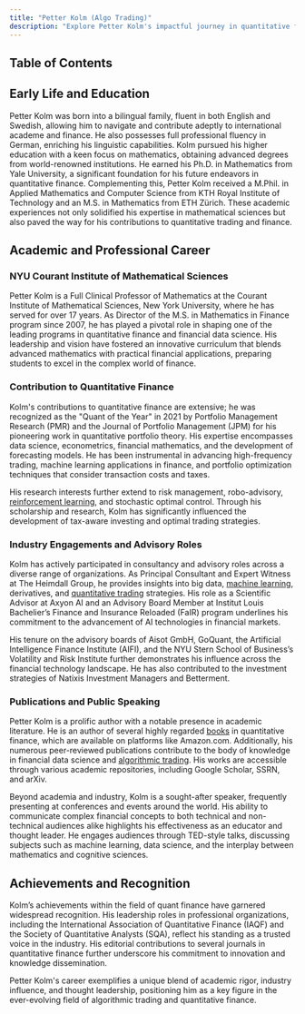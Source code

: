 ```yaml
---
title: "Petter Kolm (Algo Trading)"
description: "Explore Petter Kolm's impactful journey in quantitative finance as a professor, advisor, and author, known for pioneering developments in algorithmic trading."
---
```




## Table of Contents

## Early Life and Education

Petter Kolm was born into a bilingual family, fluent in both English and Swedish, allowing him to navigate and contribute adeptly to international academe and finance. He also possesses full professional fluency in German, enriching his linguistic capabilities. Kolm pursued his higher education with a keen focus on mathematics, obtaining advanced degrees from world-renowned institutions. He earned his Ph.D. in Mathematics from Yale University, a significant foundation for his future endeavors in quantitative finance. Complementing this, Petter Kolm received a M.Phil. in Applied Mathematics and Computer Science from KTH Royal Institute of Technology and an M.S. in Mathematics from ETH Zürich. These academic experiences not only solidified his expertise in mathematical sciences but also paved the way for his contributions to quantitative trading and finance.

## Academic and Professional Career

### NYU Courant Institute of Mathematical Sciences

Petter Kolm is a Full Clinical Professor of Mathematics at the Courant Institute of Mathematical Sciences, New York University, where he has served for over 17 years. As Director of the M.S. in Mathematics in Finance program since 2007, he has played a pivotal role in shaping one of the leading programs in quantitative finance and financial data science. His leadership and vision have fostered an innovative curriculum that blends advanced mathematics with practical financial applications, preparing students to excel in the complex world of finance.

### Contribution to Quantitative Finance

Kolm's contributions to quantitative finance are extensive; he was recognized as the "Quant of the Year" in 2021 by Portfolio Management Research (PMR) and the Journal of Portfolio Management (JPM) for his pioneering work in quantitative portfolio theory. His expertise encompasses data science, econometrics, financial mathematics, and the development of forecasting models. He has been instrumental in advancing high-frequency trading, machine learning applications in finance, and portfolio optimization techniques that consider transaction costs and taxes.

His research interests further extend to risk management, robo-advisory, [reinforcement learning](/wiki/reinforcement-learning), and stochastic optimal control. Through his scholarship and research, Kolm has significantly influenced the development of tax-aware investing and optimal trading strategies.

### Industry Engagements and Advisory Roles

Kolm has actively participated in consultancy and advisory roles across a diverse range of organizations. As Principal Consultant and Expert Witness at The Heimdall Group, he provides insights into big data, [machine learning](/wiki/machine-learning), derivatives, and [quantitative trading](/wiki/quantitative-trading) strategies. His role as a Scientific Advisor at Axyon AI and an Advisory Board Member at Institut Louis Bachelier’s Finance and Insurance Reloaded (FaIR) program underlines his commitment to the advancement of AI technologies in financial markets.

His tenure on the advisory boards of Aisot GmbH, GoQuant, the Artificial Intelligence Finance Institute (AIFI), and the NYU Stern School of Business’s Volatility and Risk Institute further demonstrates his influence across the financial technology landscape. He has also contributed to the investment strategies of Natixis Investment Managers and Betterment.

### Publications and Public Speaking

Petter Kolm is a prolific author with a notable presence in academic literature. He is an author of several highly regarded [books](/wiki/algo-trading-books) in quantitative finance, which are available on platforms like Amazon.com. Additionally, his numerous peer-reviewed publications contribute to the body of knowledge in financial data science and [algorithmic trading](/wiki/algorithmic-trading). His works are accessible through various academic repositories, including Google Scholar, SSRN, and arXiv.

Beyond academia and industry, Kolm is a sought-after speaker, frequently presenting at conferences and events around the world. His ability to communicate complex financial concepts to both technical and non-technical audiences alike highlights his effectiveness as an educator and thought leader. He engages audiences through TED-style talks, discussing subjects such as machine learning, data science, and the interplay between mathematics and cognitive sciences.

## Achievements and Recognition

Kolm’s achievements within the field of quant finance have garnered widespread recognition. His leadership roles in professional organizations, including the International Association of Quantitative Finance (IAQF) and the Society of Quantitative Analysts (SQA), reflect his standing as a trusted voice in the industry. His editorial contributions to several journals in quantitative finance further underscore his commitment to innovation and knowledge dissemination.

Petter Kolm's career exemplifies a unique blend of academic rigor, industry influence, and thought leadership, positioning him as a key figure in the ever-evolving field of algorithmic trading and quantitative finance.